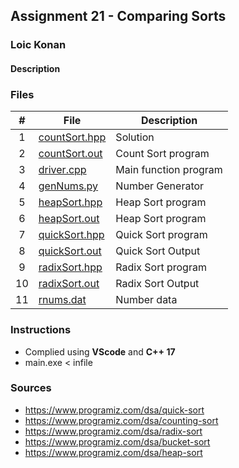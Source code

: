 ## Assignment 21 - Comparing Sorts

### Loic Konan

#### Description

### Files

|   #   | File                           | Description           |
| :---: | ------------------------------ | --------------------- |
|   1   | [countSort.hpp](countSort.hpp) | Solution              |
|   2   | [countSort.out](countSort.out) | Count Sort program    |
|   3   | [driver.cpp](driver.cpp)       | Main function program |
|   4   | [genNums.py](genNums.py)       | Number Generator      |
|   5   | [heapSort.hpp](heapSort.hpp)   | Heap Sort program     |
|   6   | [heapSort.out](heapSort.out)   | Heap Sort program     |
|   7   | [quickSort.hpp](quickSort.hpp) | Quick Sort program    |
|   8   | [quickSort.out](quickSort.out) | Quick Sort Output     |
|   9   | [radixSort.hpp](radixSort.hpp) | Radix Sort program    |
|  10   | [radixSort.out](radixSort.out) | Radix Sort Output     |
|  11   | [rnums.dat](rnums.dat)         | Number data           |

### Instructions

- Complied using **VScode** and **C++ 17**
- main.exe < infile

### Sources

- <https://www.programiz.com/dsa/quick-sort>
- <https://www.programiz.com/dsa/counting-sort>
- <https://www.programiz.com/dsa/radix-sort>
- <https://www.programiz.com/dsa/bucket-sort>
- <https://www.programiz.com/dsa/heap-sort>
